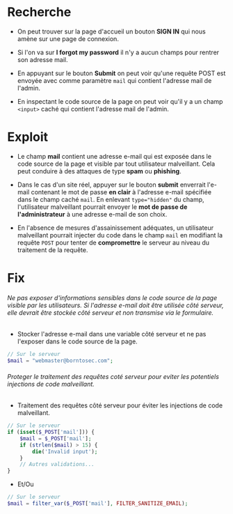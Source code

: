 # Recherche

- On peut trouver sur la page d'accueil un bouton **SIGN IN** qui nous amène sur une page de connexion.

- Si l'on va sur **I forgot my password** il n'y a aucun champs pour rentrer son adresse mail.

- En appuyant sur le bouton **Submit** on peut voir qu'une requête POST est envoyée avec comme paramètre `mail` qui contient l'adresse mail de l'admin.

- En inspectant le code source de la page on peut voir qu'il y a un champ `<input>` caché qui contient l'adresse mail de l'admin.

# Exploit

- Le champ **mail** contient une adresse e-mail qui est exposée dans le code source de la page et visible par tout utilisateur malveillant. Cela peut conduire à des attaques de type **spam** ou **phishing**.

- Dans le cas d'un site réel, appuyer sur le bouton **submit** enverrait l'e-mail contenant le mot de passe **en clair** à l'adresse e-mail spécifiée dans le champ caché `mail`. En enlevant `type="hidden"` du champ, l'utilisateur malveillant pourrait envoyer le **mot de passe de l'administrateur** à une adresse e-mail de son choix.

- En l'absence de mesures d'assainissement adéquates, un utilisateur malveillant pourrait injecter du code dans le champ `mail` en modifiant la requête `POST` pour tenter de **compromettre** le serveur au niveau du traitement de la requête.


# Fix

###### Ne pas exposer d'informations sensibles dans le code source de la page visible par les utilisateurs. Si l'adresse e-mail doit être utilisée côté serveur, elle devrait être stockée côté serveur et non transmise via le formulaire.

- Stocker l'adresse e-mail dans une variable côté serveur et ne pas l'exposer dans le code source de la page.

```PHP
// Sur le serveur
$mail = "webmaster@borntosec.com";
```


###### Proteger le traitement des requêtes coté serveur pour eviter les potentiels injections de code malveillant.

- Traitement des requêtes côté serveur pour éviter les injections de code malveillant.

```PHP
// Sur le serveur
if (isset($_POST['mail'])) {
    $mail = $_POST['mail'];
    if (strlen($mail) > 15) {
        die('Invalid input');
    }
    // Autres validations...
}
```

- Et/Ou

```PHP
// Sur le serveur
$mail = filter_var($_POST['mail'], FILTER_SANITIZE_EMAIL);
```
